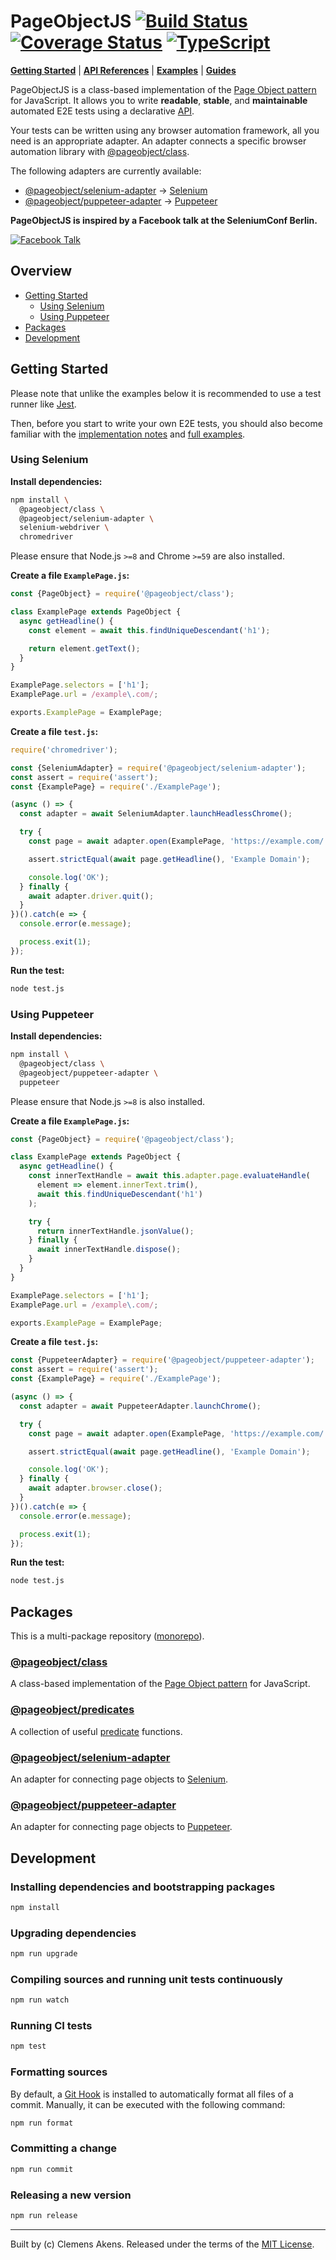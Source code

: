 # PageObjectJS [![Build Status][badge-travis-image]][badge-travis-link] [![Coverage Status][badge-coveralls-image]][badge-coveralls-link] [![TypeScript][badge-typescript-image]][badge-typescript-link]

[**Getting Started**](#getting-started) | [**API References**](docs/api-references/index.md) | [**Examples**](docs/examples/index.md) | [**Guides**](docs/guides/index.md)

PageObjectJS is a class-based implementation of the [Page Object pattern](docs/guides/page-object-pattern.md) for JavaScript.
It allows you to write **readable**, **stable**, and **maintainable** automated E2E tests using a declarative [API](docs/api-references/index.md).

Your tests can be written using any browser automation framework, all you need is an appropriate adapter.
An adapter connects a specific browser automation library with [@pageobject/class][repo-package-class].

The following adapters are currently available:

- [@pageobject/selenium-adapter][repo-package-selenium-adapter] → [Selenium][selenium]
- [@pageobject/puppeteer-adapter][repo-package-puppeteer-adapter] → [Puppeteer][puppeteer]

**PageObjectJS is inspired by a Facebook talk at the SeleniumConf Berlin.**

[![Facebook Talk][facebook-talk-image]][facebook-talk-video]

## Overview

- [Getting Started](#getting-started)
  - [Using Selenium](#using-selenium)
  - [Using Puppeteer](#using-puppeteer)
- [Packages](#packages)
- [Development](#development)

## Getting Started

Please note that unlike the examples below it is recommended to use a test runner like [Jest][jest].

Then, before you start to write your own E2E tests, you should also become familiar with the [implementation notes](docs/guides/page-object-pattern.md#implementation-notes) and [full examples](docs/examples/index.md).

### Using Selenium

**Install dependencies:**

```sh
npm install \
  @pageobject/class \
  @pageobject/selenium-adapter \
  selenium-webdriver \
  chromedriver
```

Please ensure that Node.js `>=8` and Chrome `>=59` are also installed.

**Create a file `ExamplePage.js`:**

```js
const {PageObject} = require('@pageobject/class');

class ExamplePage extends PageObject {
  async getHeadline() {
    const element = await this.findUniqueDescendant('h1');

    return element.getText();
  }
}

ExamplePage.selectors = ['h1'];
ExamplePage.url = /example\.com/;

exports.ExamplePage = ExamplePage;
```

**Create a file `test.js`:**

```js
require('chromedriver');

const {SeleniumAdapter} = require('@pageobject/selenium-adapter');
const assert = require('assert');
const {ExamplePage} = require('./ExamplePage');

(async () => {
  const adapter = await SeleniumAdapter.launchHeadlessChrome();

  try {
    const page = await adapter.open(ExamplePage, 'https://example.com/');

    assert.strictEqual(await page.getHeadline(), 'Example Domain');

    console.log('OK');
  } finally {
    await adapter.driver.quit();
  }
})().catch(e => {
  console.error(e.message);

  process.exit(1);
});
```

**Run the test:**

```sh
node test.js
```

### Using Puppeteer

**Install dependencies:**

```sh
npm install \
  @pageobject/class \
  @pageobject/puppeteer-adapter \
  puppeteer
```

Please ensure that Node.js `>=8` is also installed.

**Create a file `ExamplePage.js`:**

```js
const {PageObject} = require('@pageobject/class');

class ExamplePage extends PageObject {
  async getHeadline() {
    const innerTextHandle = await this.adapter.page.evaluateHandle(
      element => element.innerText.trim(),
      await this.findUniqueDescendant('h1')
    );

    try {
      return innerTextHandle.jsonValue();
    } finally {
      await innerTextHandle.dispose();
    }
  }
}

ExamplePage.selectors = ['h1'];
ExamplePage.url = /example\.com/;

exports.ExamplePage = ExamplePage;
```

**Create a file `test.js`:**

```js
const {PuppeteerAdapter} = require('@pageobject/puppeteer-adapter');
const assert = require('assert');
const {ExamplePage} = require('./ExamplePage');

(async () => {
  const adapter = await PuppeteerAdapter.launchChrome();

  try {
    const page = await adapter.open(ExamplePage, 'https://example.com/');

    assert.strictEqual(await page.getHeadline(), 'Example Domain');

    console.log('OK');
  } finally {
    await adapter.browser.close();
  }
})().catch(e => {
  console.error(e.message);

  process.exit(1);
});
```

**Run the test:**

```sh
node test.js
```

## Packages

This is a multi-package repository ([monorepo][monorepo]).

### [@pageobject/class][repo-package-class]

A class-based implementation of the [Page Object pattern](docs/guides/page-object-pattern.md) for JavaScript.

### [@pageobject/predicates][repo-package-predicates]

A collection of useful [predicate](docs/api-references/class.md#type-predicate) functions.

### [@pageobject/selenium-adapter][repo-package-selenium-adapter]

An adapter for connecting page objects to [Selenium][selenium].

### [@pageobject/puppeteer-adapter][repo-package-puppeteer-adapter]

An adapter for connecting page objects to [Puppeteer][puppeteer].

## Development

### Installing dependencies and bootstrapping packages

```sh
npm install
```

### Upgrading dependencies

```sh
npm run upgrade
```

### Compiling sources and running unit tests continuously

```sh
npm run watch
```

### Running CI tests

```sh
npm test
```

### Formatting sources

By default, a [Git Hook][githooks] is installed to automatically format all files of a commit.
Manually, it can be executed with the following command:

```sh
npm run format
```

### Committing a change

```sh
npm run commit
```

### Releasing a new version

```sh
npm run release
```

---
Built by (c) Clemens Akens. Released under the terms of the [MIT License][repo-license].

[badge-coveralls-image]: https://coveralls.io/repos/github/clebert/pageobject/badge.svg?branch=master
[badge-coveralls-link]: https://coveralls.io/github/clebert/pageobject?branch=master
[badge-travis-image]: https://travis-ci.org/clebert/pageobject.svg?branch=master
[badge-travis-link]: https://travis-ci.org/clebert/pageobject
[badge-typescript-image]: https://img.shields.io/badge/TypeScript-ready-blue.svg
[badge-typescript-link]: https://www.typescriptlang.org/

[repo-license]: https://github.com/clebert/pageobject/blob/master/LICENSE
[repo-package-class]: https://github.com/clebert/pageobject/tree/master/@pageobject/class
[repo-package-predicates]: https://github.com/clebert/pageobject/tree/master/@pageobject/predicates
[repo-package-puppeteer-adapter]: https://github.com/clebert/pageobject/tree/master/@pageobject/puppeteer-adapter
[repo-package-selenium-adapter]: https://github.com/clebert/pageobject/tree/master/@pageobject/selenium-adapter

[facebook-talk-image]: http://img.youtube.com/vi/diYgXpktTqo/0.jpg
[facebook-talk-video]: https://youtu.be/diYgXpktTqo
[githooks]: https://git-scm.com/docs/githooks
[jest]: http://facebook.github.io/jest/
[monorepo]: https://github.com/lerna/lerna#about
[puppeteer]: https://github.com/GoogleChrome/puppeteer
[selenium]: http://seleniumhq.github.io/selenium/docs/api/javascript/index.html
